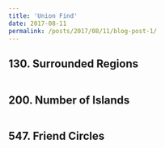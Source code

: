 ```yaml
---
title: 'Union Find'
date: 2017-08-11
permalink: /posts/2017/08/11/blog-post-1/
---
```


## 130. Surrounded Regions
<pre>
</pre>

## 200. Number of Islands
<pre>
</pre>

## 547. Friend Circles
<pre>
</pre>
